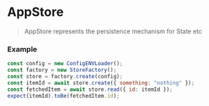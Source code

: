 # AppStore

> AppStore represents the persistence mechanism for State etc

### Example

```javascript
const config = new ConfigENVLoader();
const factory = new StoreFactory();
const store = factory.create(config);
const itemId = await store.create({ something: "nothing" });
const fetchedItem = await store.read({ id: itemId });
expect(itemId).toBe(fetchedItem.id);
```
